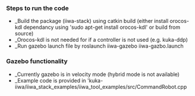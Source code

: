 
### Steps to run the code
- _Build the package (iiwa-stack) using catkin build (either install orocos-kdl dependancy using 'sudo apt-get install orocos-kdl' or build from source)
- _Orocos-kdl is not needed for if a controller is not used  (e.g. kuka-ddp)
- _Run gazebo launch file by roslaunch iiwa-gazebo iiwa-gazbo.launch

### Gazebo functionality
- _Currently gazebo is in velocity mode (hybrid mode is not available)
- _Example code is provided in 'kuka-iiwa/iiwa_stack_examples/iiwa_tool_examples/src/CommandRobot.cpp


